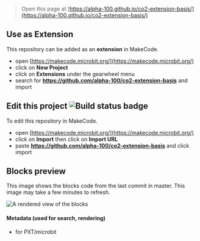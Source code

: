 
> Open this page at [https://alpha-100.github.io/co2-extension-basis/](https://alpha-100.github.io/co2-extension-basis/)

## Use as Extension

This repository can be added as an **extension** in MakeCode.

* open [https://makecode.microbit.org/](https://makecode.microbit.org/)
* click on **New Project**
* click on **Extensions** under the gearwheel menu
* search for **https://github.com/alpha-100/co2-extension-basis** and import

## Edit this project ![Build status badge](https://github.com/alpha-100/co2-extension-basis/workflows/MakeCode/badge.svg)

To edit this repository in MakeCode.

* open [https://makecode.microbit.org/](https://makecode.microbit.org/)
* click on **Import** then click on **Import URL**
* paste **https://github.com/alpha-100/co2-extension-basis** and click import

## Blocks preview

This image shows the blocks code from the last commit in master.
This image may take a few minutes to refresh.

![A rendered view of the blocks](https://github.com/alpha-100/co2-extension-basis/raw/master/.github/makecode/blocks.png)

#### Metadata (used for search, rendering)

* for PXT/microbit
<script src="https://makecode.com/gh-pages-embed.js"></script><script>makeCodeRender("{{ site.makecode.home_url }}", "{{ site.github.owner_name }}/{{ site.github.repository_name }}");</script>
